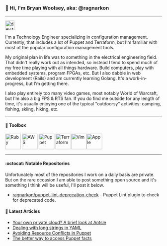 ### 👋 Hi, I'm Bryan Woolsey, aka: @ragnarkon

---

<a href="https://dev.to/ragnarkon"><img src="https://d2fltix0v2e0sb.cloudfront.net/dev-badge.svg" alt="dev.to" height=30/></a>

I'm a Technology Engineer specializing in configuration management. Currently, that includes a lot of Puppet and Terraform, but I'm familiar with most of the popular
configuration management tools.

My original plan in life was to something in the electrical engineering field. That didn't really work out as intended, so instead I tend to spend much of my free time
playing with all things hardware. Build computers, play with embedded systems, program FPGAs, etc. But I also dabble in web development (Rails) and am currently learning
Golang. It's a work-in-progress, but I'm getting there.

I also play entirely too many video games, most notably World of Warcraft, but I'm also a big FPS & RTS fan. If you do find me outside for any length of time, it's
usually enjoying one of the typical "outdoorsy" activities: camping, fishing, skiing, hiking, etc.

---

#### :toolbox: Toolbox

<img src="https://cdn.worldvectorlogo.com/logos/ruby.svg" alt="Ruby" height="50"/> <img src="https://cdn.worldvectorlogo.com/logos/aws-2.svg" alt="AWS" height="50"/> <img src="https://cdn.worldvectorlogo.com/logos/puppet-1.svg" alt="Puppet" height="50"/> <img src="https://cdn.worldvectorlogo.com/logos/terraform-enterprise.svg" alt="Terraform" height="50"/><img src="https://cdn.worldvectorlogo.com/logos/vim.svg" alt="Vim" height="50"/><img src="https://cdn.worldvectorlogo.com/logos/apple.svg" alt="Apple" height="50"/>

---

#### :octocat: Notable Repositories

Unfortunately most of the repositories I work on a daily basis are private. But on the rare occasion I am able to post something open source and it's something I think
will be useful, I'll post it below.

- [ragnarkon/puppet-lint-deprecation-check](https://github.com/ragnarkon/puppet-lint-deprecation-check) - Puppet Lint plugin to check for deprecated code.

#### :closed_book: Latest Articles

<!-- ARTICLES-POST-LIST:START -->
- [Your own private cloud? A brief look at Antsle](https://dev.to/ragnarkon/your-own-private-cloud-a-brief-look-at-antsle-122k)
- [Dealing with long strings in YAML](https://dev.to/ragnarkon/dealing-with-long-strings-in-yaml-kpc)
- [Avoiding Resource Conflicts in Puppet](https://dev.to/ragnarkon/avoiding-resource-conflicts-2lik)
- [The better way to access Puppet facts](https://dev.to/ragnarkon/the-better-way-to-access-puppet-facts-391n)
<!-- ARTICLES-POST-LIST:END -->

<!---
- 👀 I’m interested in ...
- 🌱 I’m currently learning ...
- 💞️ I’m looking to collaborate on ...
- 📫 How to reach me ...

ragnarkon/ragnarkon is a ✨ special ✨ repository because its `README.md` (this file) appears on your GitHub profile.
You can click the Preview link to take a look at your changes.
--->
